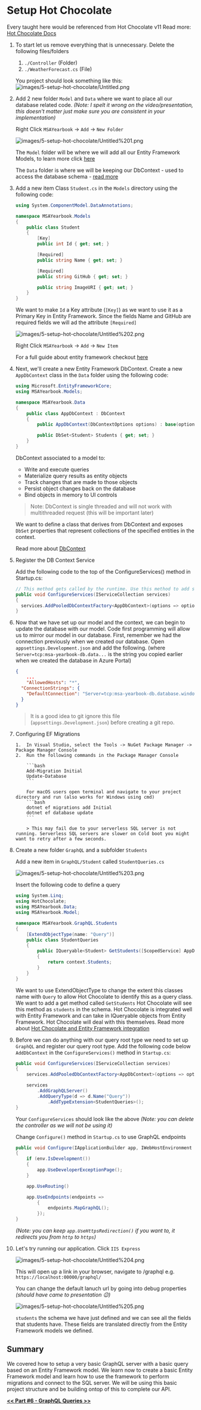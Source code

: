 # Setup Hot Chocolate

Every taught here would be referenced from Hot Chocolate v11
Read more: [Hot Chocolate Docs](https://chillicream.com/docs/hotchocolate/)

1.  To start let us remove everything that is unnecessary. Delete the following files/folders

    1.  `./Controller` (Folder)
    2.  `./WeatherForecast.cs` (File)

    You project should look something like this:
    ![images/5-setup-hot-chocolate/Untitled.png](5-setup-hot-chocolate/Untitled.png)

2.  Add 2 new folder `Model` and `Data` where we want to place all our database related code. _(Note: I spelt it wrong on the video/presentation, this doesn't matter just make sure you are consistent in your implementation)_

    Right Click `MSAYearbook` → `Add` → `New Folder`

    ![images/5-setup-hot-chocolate/Untitled%201.png](5-setup-hot-chocolate/Untitled%201.png)

    The `Model` folder will be where we will add all our Entity Framework Models, to learn more click [here](https://docs.microsoft.com/en-us/ef/core/modeling/)

    The `Data` folder is where we will be keeping our DbContext - used to access the database schema - [read more](https://docs.microsoft.com/en-us/ef/core/cli/dbcontext-creation?tabs=dotnet-core-cli)

3.  Add a new item Class `Student.cs` in the `Models` directory using the following code:

    ```csharp
    using System.ComponentModel.DataAnnotations;

    namespace MSAYearbook.Models
    {
        public class Student
        {
            [Key]
            public int Id { get; set; }

            [Required]
            public string Name { get; set; }

            [Required]
            public string GitHub { get; set; }

            public string ImageURI { get; set; }
        }
    }
    ```

    We want to make `Id` a Key attribute (`[Key]`) as we want to use it as a Primary Key in Entity Framework.
    Since the fields Name and GitHub are required fields we will ad the attribute `[Required]`

    ![images/5-setup-hot-chocolate/Untitled%202.png](5-setup-hot-chocolate/Untitled%202.png)

    Right Click `MSAYearbook` → `Add` → `New Item`

    For a full guide about entity framework checkout [here](https://docs.microsoft.com/en-us/aspnet/mvc/overview/getting-started/getting-started-with-ef-using-mvc/creating-an-entity-framework-data-model-for-an-asp-net-mvc-application#install-entity-framework-6)

4.  Next, we'll create a new Entity Framework DbContext. Create a new `AppDbContext` class in the `Data` folder using the following code:

    ```csharp
    using Microsoft.EntityFrameworkCore;
    using MSAYearbook.Models;

    namespace MSAYearbook.Data
    {
        public class AppDbContext : DbContext
        {
            public AppDbContext(DbContextOptions options) : base(options) { }

            public DbSet<Student> Students { get; set; }
        }
    }
    ```

    DbContext associated to a model to:

    - Write and execute queries
    - Materialize query results as entity objects
    - Track changes that are made to those objects
    - Persist object changes back on the database
    - Bind objects in memory to UI controls

    > Note: DbContext is single threaded and will not work with multithreaded request (this will be important later)

    We want to define a class that derives from DbContext and exposes `DbSet` properties that represent collections of the specified entities in the context.

    Read more about [DbContext](https://docs.microsoft.com/en-us/ef/ef6/fundamentals/working-with-dbcontext)

5.  Register the DB Context Service

    Add the following code to the top of the ConfigureServices() method in Startup.cs:

    ```csharp
    // This method gets called by the runtime. Use this method to add services to the container.
    public void ConfigureServices(IServiceCollection services)
    {
      services.AddPooledDbContextFactory<AppDbContext>(options => options.UseSqlServer(Configuration.GetConnectionString("DefaultConnection")));
    }
    ```

6.  Now that we have set up our model and the context, we can begin to update the database with our model. Code first programming will allow us to mirror our model in our database. First, remember we had the connection previously when we created our database. Open `appsettings.Development.json` and add the following. (where `Server=tcp:msa-yearbook-db.data...` is the string you copied earlier when we created the database in Azure Portal)

    ```json
    {
    	...
    	"AllowedHosts": "*",
      "ConnectionStrings": {
        "DefaultConnection": "Server=tcp:msa-yearbook-db.database.windows.net,1433;Initial Catalog=msa-yearbook-db;Persist Security Info=False;User ID=cz;Password={your_password}..."
      }
    }
    ```

    > It is a good idea to git ignore this file (`appsettings.Development.json`) before creating a git repo.

7.  Configuring EF Migrations

        1.  In Visual Studio, select the Tools -> NuGet Package Manager -> Package Manager Console
        2.  Run the following commands in the Package Manager Console

            ```bash
            Add-Migration Initial
            Update-Database
            ```

            For macOS users open terminal and navigate to your project directory and run (also works for Windows using cmd)
            ```bash
            dotnet ef migrations add Initial
            dotnet ef database update
            ```

            > This may fail due to your serverless SQL server is not running. Serverless SQL servers are slower on Cold boot you might want to retry after a few seconds.

8.  Create a new folder `GraphQL` and a subfolder `Students`

    Add a new item in `GraphQL/Student` called `StudentQueries.cs`

    ![images/5-setup-hot-chocolate/Untitled%203.png](5-setup-hot-chocolate/Untitled%203.png)

    Insert the following code to define a query

    ```csharp
    using System.Linq;
    using HotChocolate;
    using MSAYearbook.Data;
    using MSAYearbook.Model;

    namespace MSAYearbook.GraphQL.Students
    {
        [ExtendObjectType(name: "Query")]
        public class StudentQueries
        {
            public IQueryable<Student> GetStudents([ScopedService] AppDbContext context)
            {
                return context.Students;
            }
        }
    }
    ```

    We want to use ExtendObjectType to change the extent this classes name with `Query` to allow Hot Chocolate to identify this as a query class.
    We want to add a get method called `GetStudents` Hot Chocolate will see this method as `students` in the schema.
    Hot Chocolate is integrated well with Entity Framework and can take in IQueryable objects from Entity Framework. Hot Chocolate will deal with this themselves.
    Read more about [Hot Chocolate and Entity Framework integration](https://chillicream.com/docs/hotchocolate/integrations/entity-framework)

9.  Before we can do anything with our query root type we need to set up `GraphQL` and register our query root type. Add the following code below `AddDbContext` in the `ConfigureServices()` method in `Startup.cs`:

    ```csharp
    public void ConfigureServices(IServiceCollection services)
    {
        services.AddPooledDbContextFactory<AppDbContext>(options => options.UseSqlServer(Configuration.GetConnectionString("DefaultConnection")));

        services
            .AddGraphQLServer()
            .AddQueryType(d => d.Name("Query"))
                .AddTypeExtension<StudentQueries>();
    }
    ```

    Your `ConfigureServices` should look like the above _(Note: you can delete the controller as we will not be using it)_

    Change `Configure()` method in `Startup.cs` to use GraphQL endpoints

    ```csharp
    public void Configure(IApplicationBuilder app, IWebHostEnvironment env)
    {
        if (env.IsDevelopment())
        {
            app.UseDeveloperExceptionPage();
        }

        app.UseRouting()

        app.UseEndpoints(endpoints =>
            {
                endpoints.MapGraphQL();
            });
    }
    ```

    _(Note: you can keep `app.UseHttpsRedirection()` if you want to, it redirects you from `http` to `https`)_

10. Let's try running our application. Click `IIS Express`

    ![images/5-setup-hot-chocolate/Untitled%204.png](5-setup-hot-chocolate/Untitled%204.png)

    This will open up a link in your browser, navigate to /graphql e.g. `https://localhost:00000/graphql/`

    You can change the default lanuch url by going into debug properties _(should have came to presentation 😉)_

    ![images/5-setup-hot-chocolate/Untitled%205.png](5-setup-hot-chocolate/Untitled%205.png)

    `students` the schema we have just defined and we can see all the fields that students have. These fields are translated directly from the Entity Framework models we defined.

## Summary

We covered how to setup a very basic GraphQL server with a basic query based on an Entity Framework model. We learn now to create a basic Entity Framework model and learn how to use the framework to perform migrations and connect to the SQL server. We will be using this basic project structure and be building ontop of this to complete our API.

[**<< Part #6 - GraphQL Queries >>**](6-implement-graphql-queries.md)
